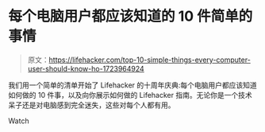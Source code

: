 # 每个电脑用户都应该知道的 10 件简单的事情

> 原文：<https://lifehacker.com/top-10-simple-things-every-computer-user-should-know-ho-1723964924>

我们用一个简单的清单开始了 Lifehacker 的十周年庆典:每个电脑用户都应该知道如何做的 10 件事，以及向你展示如何做的 Lifehacker 指南。无论你是一个技术呆子还是对电脑感到完全迷失，这些对每个人都有用。

Watch